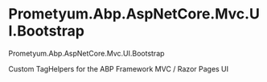 # Prometyum.Abp.AspNetCore.Mvc.UI.Bootstrap
Prometyum.Abp.AspNetCore.Mvc.UI.Bootstrap

Custom TagHelpers for the ABP Framework MVC / Razor Pages UI